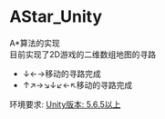 # AStar_Unity
A*算法的实现  
目前实现了2D游戏的二维数组地图的寻路
* ↓←→移动的寻路完成  
* ↑↗→↘↓↙←↖移动的寻路完成  

环境要求:
[Unity版本: 5.6.5以上](https://unity3d.com/cn/get-unity/download)
